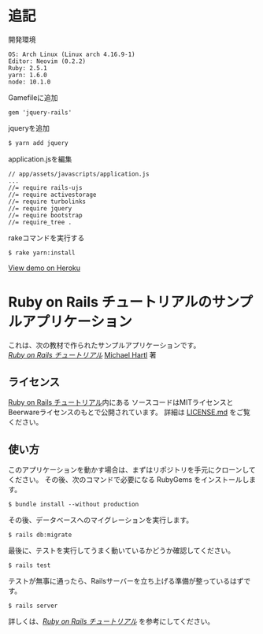# 追記
 開発環境
 ```
 OS: Arch Linux (Linux arch 4.16.9-1)
 Editor: Neovim (0.2.2)
 Ruby: 2.5.1
 yarn: 1.6.0
 node: 10.1.0
 ```

Gamefileに追加

```
gem 'jquery-rails'
```

jqueryを追加

```Bash
$ yarn add jquery
```

application.jsを編集

```
// app/assets/javascripts/application.js
...
//= require rails-ujs
//= require activestorage
//= require turbolinks
//= require jquery
//= require bootstrap
//= require_tree .
```

rakeコマンドを実行する

```Bash
$ rake yarn:install
```

[View demo on Heroku](https://limitless-fortress-44842.herokuapp.com/)


# Ruby on Rails チュートリアルのサンプルアプリケーション

これは、次の教材で作られたサンプルアプリケーションです。   
[*Ruby on Rails チュートリアル*](https://railstutorial.jp/)
[Michael Hartl](http://www.michaelhartl.com/) 著

## ライセンス

[Ruby on Rails チュートリアル](https://railstutorial.jp/)内にある
ソースコードはMITライセンスとBeerwareライセンスのもとで公開されています。
詳細は [LICENSE.md](LICENSE.md) をご覧ください。

## 使い方

このアプリケーションを動かす場合は、まずはリポジトリを手元にクローンしてください。
その後、次のコマンドで必要になる RubyGems をインストールします。

```
$ bundle install --without production
```

その後、データベースへのマイグレーションを実行します。

```
$ rails db:migrate
```

最後に、テストを実行してうまく動いているかどうか確認してください。

```
$ rails test
```

テストが無事に通ったら、Railsサーバーを立ち上げる準備が整っているはずです。

```
$ rails server
```

詳しくは、[*Ruby on Rails チュートリアル*](https://railstutorial.jp/)
を参考にしてください。

